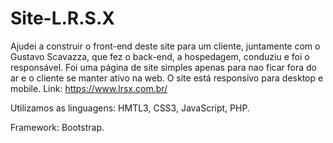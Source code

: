 # Site-L.R.S.X
Ajudei a construir o front-end deste site para um cliente, juntamente com o Gustavo Scavazza, que fez o back-end, a hospedagem, conduziu e foi o responsável.
Foi uma página de site simples apenas para nao ficar fora do ar e o cliente se manter ativo na web.
O site está responsivo para desktop e mobile.
Link: https://www.lrsx.com.br/

Utilizamos as linguagens: HMTL3, CSS3, JavaScript, PHP.

Framework: Bootstrap.
